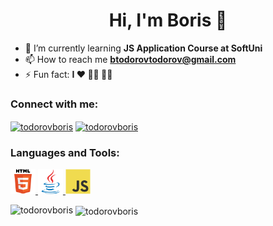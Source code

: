 <h1 align="center">Hi, I'm Boris 👋</h1>

- 🌱 I’m currently learning **JS Application Course at SoftUni**
- 📫 How to reach me **btodorovtodorov@gmail.com**
- ⚡ Fun fact: **I ♥ 🏃‍♂️ 🚵‍♂️**

<h3 align="left">Connect with me:</h3>
<p align="left">
<a href="https://fb.com/todorovboris" target="blank"><img align="center" src="https://raw.githubusercontent.com/rahuldkjain/github-profile-readme-generator/master/src/images/icons/Social/facebook.svg" alt="todorovboris" height="30" width="40" /></a>
<a href="https://instagram.com/todorovboris" target="blank"><img align="center" src="https://raw.githubusercontent.com/rahuldkjain/github-profile-readme-generator/master/src/images/icons/Social/instagram.svg" alt="todorovboris" height="30" width="40" /></a>
</p>

<h3 align="left">Languages and Tools:</h3>
<p align="left"> <a href="https://www.w3.org/html/" target="_blank" rel="noreferrer"> <img src="https://raw.githubusercontent.com/devicons/devicon/master/icons/html5/html5-original-wordmark.svg" alt="html5" width="40" height="40"/> </a> <a href="https://www.java.com" target="_blank" rel="noreferrer"> <img src="https://raw.githubusercontent.com/devicons/devicon/master/icons/java/java-original.svg" alt="java" width="40" height="40"/> </a> <a href="https://developer.mozilla.org/en-US/docs/Web/JavaScript" target="_blank" rel="noreferrer"> <img src="https://raw.githubusercontent.com/devicons/devicon/master/icons/javascript/javascript-original.svg" alt="javascript" width="40" height="40"/> </a> </p>

<p><img align="left" src="https://github-readme-stats.vercel.app/api/top-langs?username=todorovboris&show_icons=true&locale=en&layout=compact" alt="todorovboris" /></p>

<p>&nbsp;<img align="center" src="https://github-readme-stats.vercel.app/api?username=todorovboris&show_icons=true&locale=en" alt="todorovboris" /></p>
